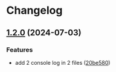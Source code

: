 # Changelog

## [1.2.0](https://github.com/ducpm511/tests-untp/compare/v1.1.2...v1.2.0) (2024-07-03)


### Features

* add 2 console log in 2 files ([20be580](https://github.com/ducpm511/tests-untp/commit/20be580e74b58c828ddd6b665b381cb04033ae3a))
